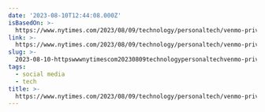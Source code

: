 ```yaml
---
date: '2023-08-10T12:44:08.000Z'
isBasedOn: >-
  https://www.nytimes.com/2023/08/09/technology/personaltech/venmo-privacy-oversharing.html?smid=nytcore-ios-share&referringSource=articleShare
link: >-
  https://www.nytimes.com/2023/08/09/technology/personaltech/venmo-privacy-oversharing.html?smid=nytcore-ios-share&referringSource=articleShare
slug: >-
  2023-08-10-httpswwwnytimescom20230809technologypersonaltechvenmo-privacy-oversharinghtmlsmidnytcore-ios-shareandreferringsourcearticleshare
tags:
  - social media
  - tech
title: >-
  https://www.nytimes.com/2023/08/09/technology/personaltech/venmo-privacy-oversharing.html?smid=nytcore-ios-share&referringSource=articleShare
---
```


